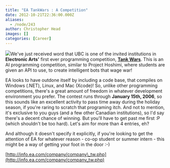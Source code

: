 ```yaml
---
title: "EA TankWars : A Competition"
date: 2012-10-21T22:36:00.000Z
aliases:
  - /node/243
author: Christopher Head
images: []
categories: [Career]
---
```


![](/files/tw_logo.gif)We've just received word that UBC is one of the invited institutions in **Electronic Arts'** first ever programming competition, [**Tank Wars**](http://info.ea.com/company/company_tw.php). This is an AI programming competition, similar to Project Hoshimi, where students are given an API to use, to create intelligent bots that wage war!

EA looks to have outdone itself by including a code base, that compiles on Windows (.NET), Linux, and Mac (Xcode)! So, unlike other programming competitions, there's a great amount of freedom in whatever development environment you prefer. The contest runs through **January 15th, 2006**, so this sounds like an excellent activity to pass time away during the holiday season, if you're raring to scratch that programing itch. And not to mention, it's exclusive to you guys (and a few other Canadian institutions), so I'd say there's a decent chance of winning. But you'll have to get past me first :P (which shouldn't be too hard). Let's aim for more than 4 entries, eh?

And although it doesn't specify it explicitly, if you're looking to get the attention of EA for whatever reason - co-op student or summer intern - this might be a way of getting your foot in the door :-)

[http://info.ea.com/company/company\_tw.php](http://info.ea.com/company/company_tw.php)
